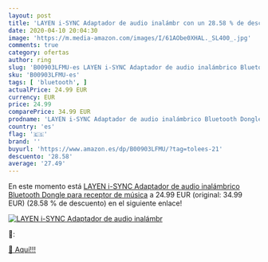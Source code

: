 ```yaml
---
layout: post
title: 'LAYEN i-SYNC Adaptador de audio inalámbr con un 28.58 % de descuento'
date: 2020-04-10 20:04:30
image: 'https://m.media-amazon.com/images/I/61AObe0XHAL._SL400_.jpg'
comments: true
category: ofertas
author: ring
slug: 'B00903LFMU-es LAYEN i-SYNC Adaptador de audio inalámbrico Bluetooth...'
sku: 'B00903LFMU-es'
tags: [ 'bluetooth', ]
actualPrice: 24.99 EUR
currency: EUR
price: 24.99
comparePrice: 34.99 EUR
prodname: 'LAYEN i-SYNC Adaptador de audio inalámbrico Bluetooth Dongle para receptor de música'
country: 'es'
flag: '🇪🇸'
brand: ''
buyurl: 'https://www.amazon.es/dp/B00903LFMU/?tag=tolees-21'
descuento: '28.58'
average: '27.49'
---
```


En este momento está [LAYEN i-SYNC Adaptador de audio inalámbrico Bluetooth Dongle para receptor de música](https://www.amazon.es/dp/B00903LFMU/?tag=tolees-21) a 24.99 EUR (original: 34.99 EUR) (28.58 %  de descuento) en el siguiente enlace!

[![LAYEN i-SYNC Adaptador de audio inalámbr](https://m.media-amazon.com/images/I/61AObe0XHAL._SL400_.jpg)](https://www.amazon.es/dp/B00903LFMU/?tag=tolees-21)

🔎:


[🛒 Aquí!!!](https://www.amazon.es/dp/B00903LFMU/?tag=tolees-21)
